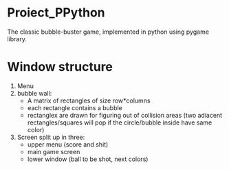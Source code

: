 # Proiect_PPython
The classic bubble-buster game, implemented in python using pygame library. 
# Window structure

1. Menu
2. bubble wall:
   - A matrix of rectangles of size row\*columns
   - each rectangle contains a bubble
   - rectanglex are drawn for figuring out of collision areas (two adiacent rectangles/squares will pop if the circle/bubble inside have same color)
3. Screen split up in three:
   - upper menu (score and shit)
   - main game screen
   - lower window (ball to be shot, next colors)
